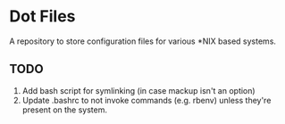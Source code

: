 # Dot Files


A repository to store configuration files for various \*NIX based systems.

## TODO

1. Add bash script for symlinking (in case mackup isn't an option)
2. Update .bashrc to not invoke commands (e.g. rbenv) unless they're present 
on the system.
